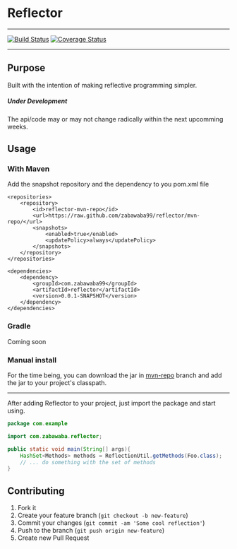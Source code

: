 # Reflector
---
[![Build Status](https://travis-ci.org/zabawaba99/reflector.svg?branch=master)](https://travis-ci.org/zabawaba99/reflector)
[![Coverage Status](https://coveralls.io/repos/zabawaba99/reflector/badge.svg?branch=master)](https://coveralls.io/r/zabawaba99/reflector?branch=master)

---
## Purpose

Built with the intention of making reflective programming simpler.

##### Under Development
The api/code may or may not change radically within the next upcomming weeks. 

## Usage

### With Maven

Add the snapshot repository and the dependency to you pom.xml file

```
<repositories>
	<repository>
		<id>reflector-mvn-repo</id>
		<url>https://raw.github.com/zabawaba99/reflector/mvn-repo/</url>
		<snapshots>
			<enabled>true</enabled>
			<updatePolicy>always</updatePolicy>
		</snapshots>
	</repository>
</repositories>

<dependencies>
	<dependency>
		<groupId>com.zabawaba99</groupId>
		<artifactId>reflector</artifactId>
		<version>0.0.1-SNAPSHOT</version>
	</dependency>
</dependencies>
```

### Gradle

Coming soon

### Manual install

For the time being, you can download the jar in [mvn-repo](https://github.com/zabawaba99/reflector/tree/mvn-repo/com/zabawaba99/reflector) 
branch and add the jar to your project's classpath.

---

After adding Reflector to your project, just import the package
and start using.

```java
package com.example

import com.zabawaba.reflector;

public static void main(String[] args){
	HashSet<Methods> methods = ReflectionUtil.getMethods(Foo.class);
	// ... do something with the set of methods 
}
```

## Contributing

1. Fork it
2. Create your feature branch (`git checkout -b new-feature`)
3. Commit your changes (`git commit -am 'Some cool reflection'`)
4. Push to the branch (`git push origin new-feature`)
5. Create new Pull Request
